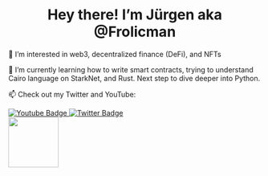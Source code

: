 <h1 align="center">
  Hey there! I’m Jürgen aka @Frolicman 
</h1>


👀 I’m interested in web3, decentralized finance (DeFi), and NFTs

🌱 I’m currently learning how to write smart contracts, trying to understand Cairo language on StarkNet, and Rust. Next step to dive deeper into Python.


📫 Check out my Twitter and YouTube:

<div id="badges" align="left">
  <a href="https://www.youtube.com/channel/UCqmblizh1i33tpFVIC6xMAg">
    <img src="https://img.shields.io/badge/YouTube-red?style=for-the-badge&logo=youtube&logoColor=white" alt="Youtube Badge"/>
  </a>
  <a href="https://twitter.com/Juransic91">
    <img src="https://img.shields.io/badge/Twitter-blue?style=for-the-badge&logo=twitter&logoColor=white" alt="Twitter Badge"/>
  </a>
</div>

<div id="header" align="left">
  <img src="https://media.giphy.com/media/RJVw6tIfb2dIwTHFb0/giphy.gif" width="100"/>
</div>
